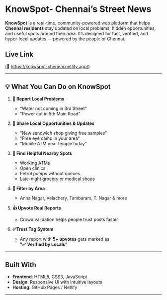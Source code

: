 
# KnowSpot- Chennai’s Street News 
**KnowSpot** is a real-time, community-powered web platform that helps **Chennai residents** stay updated on local problems, hidden opportunities, and useful spots around their area. It’s designed for fast, verified, and hyper-local updates — powered by the people of Chennai.

## Live Link
[🔗 https://knowspot-chennai.netlify.app/)

---

## 💡 What You Can Do on KnowSpot

1. **📢 Report Local Problems**
   - "Water not coming in 3rd Street"
   - "Power cut in 5th Main Road"

2. **📣 Share Local Opportunities & Updates**
   - "New sandwich shop giving free samples"
   - "Free eye camp in your area"
   - "Mobile ATM near temple today"

3. **📍 Find Helpful Nearby Spots**
   - Working ATMs 
   - Open clinics 
   - Petrol pumps without queues 
   - Late-night grocery or medical shops

4. **📌 Filter by Area**
   - Anna Nagar, Velachery, Tambaram, T. Nagar & more

5. **👍 Upvote Real Reports**
   - Crowd validation helps people trust posts faster

6. **✅Trust Tag System**
   - Any report with **5+ upvotes** gets marked as  
     **"✅ Verified by Locals"**

---

##  Built With

- **Frontend**: HTML5, CSS3, JavaScript
- **Design**: Responsive UI with intuitive layouts
- **Hosting**: GitHub Pages / Netlify

---
